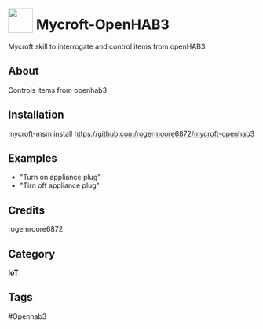 # <img src="https://raw.githack.com/FortAwesome/Font-Awesome/master/svgs/solid/house-user.svg" card_color="#22A7F0" width="50" height="50" style="vertical-align:bottom"/> Mycroft-OpenHAB3 
Mycroft skill to interrogate and control items from openHAB3

## About
Controls items from openhab3

## Installation
mycroft-msm install https://github.com/rogermoore6872/mycroft-openhab3

## Examples
* "Turn on appliance plug"
* "Tirn off appliance plug"

## Credits
rogemroore6872

## Category
**IoT**

## Tags
#Openhab3


